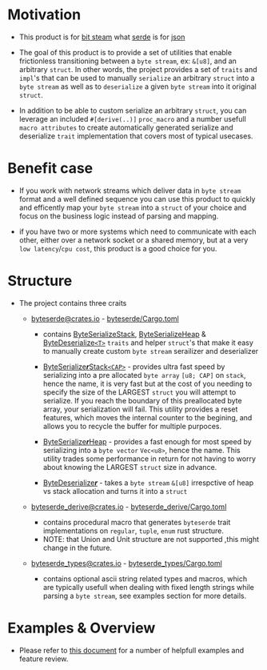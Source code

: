# Motivation
* This product is for [bit steam](https://en.wikipedia.org/wiki/Bitstream) what [serde](https://serde.rs) is for [json](https://www.json.org)

* The goal of this product is to provide a set of utilities that enable frictionless transitioning between a `byte stream`, ex: `&[u8]`, and an arbitrary `struct`. In other words, the project provides a set of `traits` and `impl`'s that can be used to manually `serialize` an arbitrary `struct` into a `byte stream` as well as to `deserialize` a given `byte stream` into it original `struct`. 

* In addition to be able to custom serialize an arbitrary `struct`, you can leverage an included `#[derive(..)]` `proc_macro` and a number usefull `macro attributes` to create automatically generated serialize and deserialize `trait` implementation that covers most of typical usecases.


# Benefit case
* If you work with network streams which deliver data in `byte stream` format and a well defined sequence you can use this product to quickly and efficently map your `byte stream` into a `struct` of your choice and focus on the business logic instead of parsing and mapping.

* if you have two or more systems which need to communicate with each other, either over a network socket or a shared memory, but at a very `low latency`/`cpu cost`, this product is a good choice for you.


# Structure
* The project contains three craits
    * [byteserde@crates.io](https://crates.io/crates/byteserde) - [byteserde/Cargo.toml](byteserde/Cargo.toml)
        * contains [ByteSerializeStack](byteserde/src/ser.rs#ByteSerializeStack), [ByteSerializeHeap](byteserde/src/ser.rs#ByteSerializeHeap) & [ByteDeserialize`<T>`](byteserde/src/des.rs#ByteDeserialize) `traits` and helper `struct`'s that make it easy to manually create custom `byte stream` serailizer and deserializer
            
        * [ByteSerialize***r***Stack`<CAP>`](byteserde/src/ser.rs#ByteSerializerStack) - provides ultra fast speed by serializing into a pre allocated `byte array` `[u8; CAP]` on `stack`, hence the name, it is very fast but at the cost of you needing to specify the size of the LARGEST `struct` you will attempt to serialize. If you reach the boundary of this preallocated byte array, your serialization will fail. This utility provides a reset features, which moves the internal counter to the begining, and allows you to recycle the buffer for multiple purpoces. 
        * [ByteSerialize***r***Heap](byteserde/src/ser.rs#ByteSerializerHeap) - provides a fast enough for most speed by serializing into a `byte vector` `Vec<u8>`, hence the name. This utility trades some performance in return for not having to worry about knowing the LARGEST `struct` size in advance. 

        * [ByteDeserialize***r***](byteserde/src/des.rs#ByteDeserialize) - takes a `byte stream` `&[u8]` irrespctive of heap vs stack allocation and turns it into a `struct`

    * [byteserde_derive@crates.io](https://crates.io/crates/byteserde_derive) - [byteserde_derive/Cargo.toml](byteserde_derive/Cargo.toml)
        * contains procedural macro that generates `byteserde` trait implementations on `regular`, `tuple`, `enum` rust structure. 
        * NOTE: that Union and Unit structure are not supported ,this might change in the future.
    
    * [byteserde_types@crates.io](https://crates.io/crates/byteserde_types) - [byteserde_types/Cargo.toml](byteserde_types/Cargo.toml)
        * contains optional ascii string related types and macros, which are typically usefull when dealing with fixed length strings while parsing a `byte stream`, see examples section for more details.

# Examples & Overview
* Please refer to [this document](byteserde_examples/examples/readme.md) for a number of helpfull examples and feature review.


